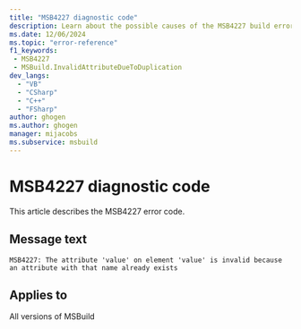 ```yaml
---
title: "MSB4227 diagnostic code"
description: Learn about the possible causes of the MSB4227 build error, and get troubleshooting tips.
ms.date: 12/06/2024
ms.topic: "error-reference"
f1_keywords:
 - MSB4227
 - MSBuild.InvalidAttributeDueToDuplication
dev_langs:
  - "VB"
  - "CSharp"
  - "C++"
  - "FSharp"
author: ghogen
ms.author: ghogen
manager: mijacobs
ms.subservice: msbuild
---
```


# MSB4227 diagnostic code

<!-- :::ErrorDefinitionDescription::: -->
<!-- :::editable-content name="introDescription"::: -->
This article describes the MSB4227 error code.
<!-- :::editable-content-end::: -->

## Message text

`MSB4227: The attribute 'value' on element 'value' is invalid because an attribute with that name already exists`

<!-- :::editable-content name="postOutputDescription"::: -->
<!--
{StrBegin="MSB4227: "}
-->
<!-- :::editable-content-end::: -->
<!-- :::ErrorDefinitionDescription-end::: -->

## Applies to

All versions of MSBuild
